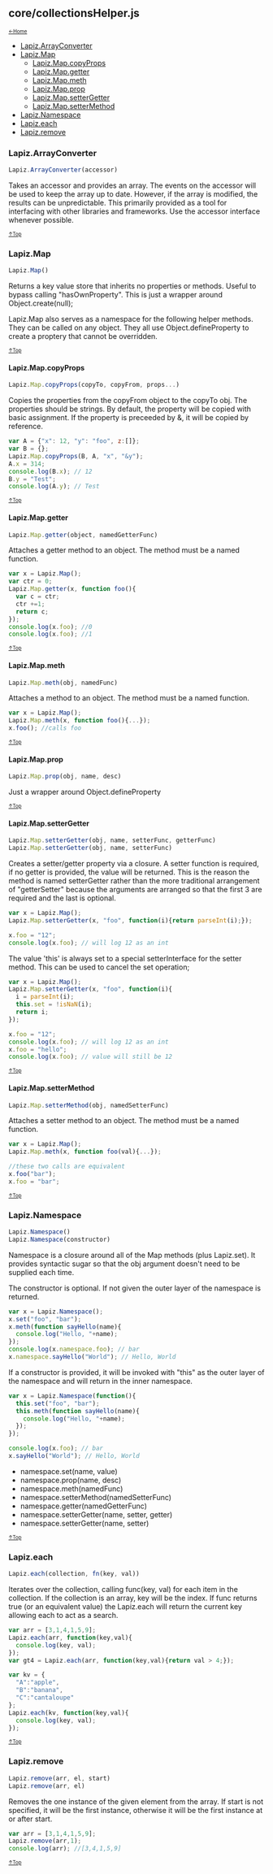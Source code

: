 ## core/collectionsHelper.js<a name="__top"></a>

<sub><sup>[&larr;Home](index.md)</sup></sub>

* [Lapiz.ArrayConverter](#Lapiz.ArrayConverter)
* [Lapiz.Map](#Lapiz.Map)
  * [Lapiz.Map.copyProps](#Lapiz.Map.copyProps)
  * [Lapiz.Map.getter](#Lapiz.Map.getter)
  * [Lapiz.Map.meth](#Lapiz.Map.meth)
  * [Lapiz.Map.prop](#Lapiz.Map.prop)
  * [Lapiz.Map.setterGetter](#Lapiz.Map.setterGetter)
  * [Lapiz.Map.setterMethod](#Lapiz.Map.setterMethod)
* [Lapiz.Namespace](#Lapiz.Namespace)
* [Lapiz.each](#Lapiz.each)
* [Lapiz.remove](#Lapiz.remove)

### <a name='Lapiz.ArrayConverter'></a>Lapiz.ArrayConverter
```javascript
Lapiz.ArrayConverter(accessor)
```
Takes an accessor and provides an array. The events on the accessor will be
used to keep the array up to date. However, if the array is modified, the
results can be unpredictable. This primarily provided as a tool for
interfacing with other libraries and frameworks. Use the accessor interface
whenever possible.

<sub><sup>[&uarr;Top](#__top)</sup></sub>

### <a name='Lapiz.Map'></a>Lapiz.Map
```javascript
Lapiz.Map()
```
Returns a key value store that inherits no properties or methods. Useful to
bypass calling "hasOwnProperty". This is just a wrapper around
Object.create(null);

Lapiz.Map also serves as a namespace for the following helper methods.
They can be called on any object. They all use Object.defineProperty to
create a proptery that cannot be overridden.

<sub><sup>[&uarr;Top](#__top)</sup></sub>

#### <a name='Lapiz.Map.copyProps'></a>Lapiz.Map.copyProps
```javascript
Lapiz.Map.copyProps(copyTo, copyFrom, props...)
```
Copies the properties from the copyFrom object to the copyTo obj. The
properties should be strings. By default, the property will be copied with
basic assignment. If the property is preceeded by &, it will be copied by
reference.
```javascript
var A = {"x": 12, "y": "foo", z:[]};
var B = {};
Lapiz.Map.copyProps(B, A, "x", "&y");
A.x = 314;
console.log(B.x); // 12
B.y = "Test";
console.log(A.y); // Test
```

<sub><sup>[&uarr;Top](#__top)</sup></sub>

#### <a name='Lapiz.Map.getter'></a>Lapiz.Map.getter
```javascript
Lapiz.Map.getter(object, namedGetterFunc)
```
Attaches a getter method to an object. The method must be a named function.
```javascript
var x = Lapiz.Map();
var ctr = 0;
Lapiz.Map.getter(x, function foo(){
  var c = ctr;
  ctr +=1;
  return c;
});
console.log(x.foo); //0
console.log(x.foo); //1
```

<sub><sup>[&uarr;Top](#__top)</sup></sub>

#### <a name='Lapiz.Map.meth'></a>Lapiz.Map.meth
```javascript
Lapiz.Map.meth(obj, namedFunc)
```
Attaches a method to an object. The method must be a named function.
```javascript
var x = Lapiz.Map();
Lapiz.Map.meth(x, function foo(){...});
x.foo(); //calls foo
```

<sub><sup>[&uarr;Top](#__top)</sup></sub>

#### <a name='Lapiz.Map.prop'></a>Lapiz.Map.prop
```javascript
Lapiz.Map.prop(obj, name, desc)
```
Just a wrapper around Object.defineProperty

<sub><sup>[&uarr;Top](#__top)</sup></sub>

#### <a name='Lapiz.Map.setterGetter'></a>Lapiz.Map.setterGetter
```javascript
Lapiz.Map.setterGetter(obj, name, setterFunc, getterFunc)
Lapiz.Map.setterGetter(obj, name, setterFunc)
```
Creates a setter/getter property via a closure. A setter function is
required, if no getter is provided, the value will be returned. This is the
reason the method is named setterGetter rather than the more traditional
arrangement of "getterSetter" because the arguments are arranged so that
the first 3 are required and the last is optional.
```javascript
var x = Lapiz.Map();
Lapiz.Map.setterGetter(x, "foo", function(i){return parseInt(i);});

x.foo = "12";
console.log(x.foo); // will log 12 as an int
```
The value 'this' is always set to a special setterInterface for the setter
method. This can be used to cancel the set operation;
```javascript
var x = Lapiz.Map();
Lapiz.Map.setterGetter(x, "foo", function(i){
  i = parseInt(i);
  this.set = !isNaN(i);
  return i;
});

x.foo = "12";
console.log(x.foo); // will log 12 as an int
x.foo = "hello";
console.log(x.foo); // value will still be 12

```

<sub><sup>[&uarr;Top](#__top)</sup></sub>

#### <a name='Lapiz.Map.setterMethod'></a>Lapiz.Map.setterMethod
```javascript
Lapiz.Map.setterMethod(obj, namedSetterFunc)
```
Attaches a setter method to an object. The method must be a named function.
```javascript
var x = Lapiz.Map();
Lapiz.Map.meth(x, function foo(val){...});

//these two calls are equivalent
x.foo("bar");
x.foo = "bar";
```

<sub><sup>[&uarr;Top](#__top)</sup></sub>

### <a name='Lapiz.Namespace'></a>Lapiz.Namespace
```javascript
Lapiz.Namespace()
Lapiz.Namespace(constructor)
```
Namespace is a closure around all of the Map methods (plus Lapiz.set). It
provides syntactic sugar so that the obj argument doesn't need to be
supplied each time.

The constructor is optional. If not given the outer layer of the namespace
is returned.
```javascript
var x = Lapiz.Namespace();
x.set("foo", "bar");
x.meth(function sayHello(name){
  console.log("Hello, "+name);
});
console.log(x.namespace.foo); // bar
x.namespace.sayHello("World"); // Hello, World
```
If a constructor is provided, it will be invoked with "this" as the outer
layer of the namespace and will return in the inner namespace.
```javascript
var x = Lapiz.Namespace(function(){
  this.set("foo", "bar");
  this.meth(function sayHello(name){
    console.log("Hello, "+name);
  });
});

console.log(x.foo); // bar
x.sayHello("World"); // Hello, World
```
* namespace.set(name, value)
* namespace.prop(name, desc)
* namespace.meth(namedFunc)
* namespace.setterMethod(namedSetterFunc)
* namespace.getter(namedGetterFunc)
* namespace.setterGetter(name, setter, getter)
* namespace.setterGetter(name, setter)

<sub><sup>[&uarr;Top](#__top)</sup></sub>

### <a name='Lapiz.each'></a>Lapiz.each
```javascript
Lapiz.each(collection, fn(key, val))
```
Iterates over the collection, calling func(key, val) for each item in the
collection. If the collection is an array, key will be the index. If func
returns true (or an equivalent value) the Lapiz.each will return the
current key allowing each to act as a search.
```javascript
var arr = [3,1,4,1,5,9];
Lapiz.each(arr, function(key,val){
  console.log(key, val);
});
var gt4 = Lapiz.each(arr, function(key,val){return val > 4;});

var kv = {
  "A":"apple",
  "B":"banana",
  "C":"cantaloupe"
};
Lapiz.each(kv, function(key,val){
  console.log(key, val);
});
```

<sub><sup>[&uarr;Top](#__top)</sup></sub>

### <a name='Lapiz.remove'></a>Lapiz.remove
```javascript
Lapiz.remove(arr, el, start)
Lapiz.remove(arr, el)
```
Removes the one instance of the given element from the array. If start is
not specified, it will be the first instance, otherwise it will be the
first instance at or after start.
```javascript
var arr = [3,1,4,1,5,9];
Lapiz.remove(arr,1);
console.log(arr); //[3,4,1,5,9]
```

<sub><sup>[&uarr;Top](#__top)</sup></sub>
